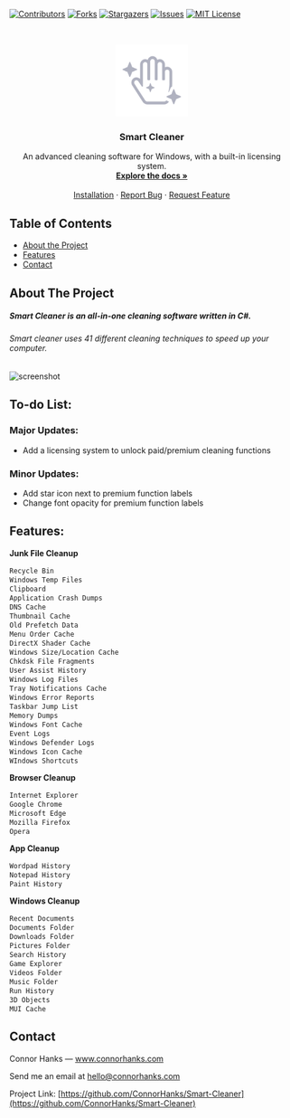 <!-- PROJECT SHIELDS -->
<!--
*** I'm using markdown "reference style" links for readability.
*** Reference links are enclosed in brackets [ ] instead of parentheses ( ).
*** See the bottom of this document for the declaration of the reference variables
*** for contributors-url, forks-url, etc. This is an optional, concise syntax you may use.
*** https://www.markdownguide.org/basic-syntax/#reference-style-links
-->
[![Contributors][contributors-shield]][contributors-url]
[![Forks][forks-shield]][forks-url]
[![Stargazers][stars-shield]][stars-url]
[![Issues][issues-shield]][issues-url]
[![MIT License][license-shield]][license-url]



<!-- PROJECT LOGO -->
<br />
<p align="center">
  <a href="https://github.com/ConnorHanks/Smart-Cleaner">
    <img src="images/logo.png" alt="Logo" width="128" height="128">
  </a>
  <h3 align="center">Smart Cleaner</h3>

  <p align="center">
    An advanced cleaning software for Windows, with a built-in licensing system.
    <br />
    <a href="https://github.com/ConnorHanks/Smart-Cleaner"><strong>Explore the docs »</strong></a>
    <br />
    <br />
    <a href="https://github.com/ConnorHanks/Smart-Cleaner/blob/master/README.md#installation">Installation</a>
    ·
    <a href="https://github.com/ConnorHanks/Smart-Cleaner/issues">Report Bug</a>
    ·
    <a href="https://github.com/ConnorHanks/Smart-Cleaner/issues">Request Feature</a>
  </p>
</p>



<!-- TABLE OF CONTENTS -->
## Table of Contents

* [About the Project](#about-the-project)
* [Features](#features)
* [Contact](#contact)



<!-- ABOUT THE PROJECT -->
## About The Project

<h5>Smart Cleaner is an all-in-one cleaning software written in C#.</h5>
<h6>Smart cleaner uses 41 different cleaning techniques to speed up your computer.</h6>

<p align="left">
<img src="https://i.ibb.co/8zsgTF2/screenshot.png" alt="screenshot">
 </p>



<!-- TO-DO LIST -->
## To-do List:
### Major Updates:
- Add a licensing system to unlock paid/premium cleaning functions

### Minor Updates:
- Add star icon next to premium function labels
- Change font opacity for premium function labels



<!-- TO-DO LIST -->
## Features:
**Junk File Cleanup**
```
Recycle Bin
Windows Temp Files
Clipboard
Application Crash Dumps
DNS Cache
Thumbnail Cache
Old Prefetch Data
Menu Order Cache
DirectX Shader Cache
Windows Size/Location Cache
Chkdsk File Fragments
User Assist History
Windows Log Files
Tray Notifications Cache
Windows Error Reports
Taskbar Jump List
Memory Dumps
Windows Font Cache
Event Logs
Windows Defender Logs
Windows Icon Cache
WIndows Shortcuts
```

**Browser Cleanup**
```
Internet Explorer
Google Chrome
Microsoft Edge
Mozilla Firefox
Opera
```

**App Cleanup**
```
Wordpad History
Notepad History
Paint History
```

**Windows Cleanup**
```
Recent Documents
Documents Folder
Downloads Folder
Pictures Folder
Search History
Game Explorer
Videos Folder
Music Folder
Run History
3D Objects
MUI Cache
```


<!-- CONTACT -->
## Contact

Connor Hanks — www.connorhanks.com

Send me an email at hello@connorhanks.com

Project Link: [https://github.com/ConnorHanks/Smart-Cleaner](https://github.com/ConnorHanks/Smart-Cleaner)








<!-- MARKDOWN LINKS & IMAGES -->
<!-- https://www.markdownguide.org/basic-syntax/#reference-style-links -->
[contributors-shield]: https://img.shields.io/github/contributors/ConnorHanks/Smart-Cleaner.svg?style=flat-square
[contributors-url]: https://github.com/ConnorHanks/Smart-Cleaner/graphs/contributors
[forks-shield]: https://img.shields.io/github/forks/ConnorHanks/Smart-Cleaner.svg?style=flat-square
[forks-url]: https://github.com/ConnorHanks/Smart-Cleaner/network/members
[stars-shield]: https://img.shields.io/github/stars/ConnorHanks/Smart-Cleaner.svg?style=flat-square
[stars-url]: https://github.com/ConnorHanks/Smart-Cleaner/stargazers
[issues-shield]: https://img.shields.io/github/issues/ConnorHanks/Smart-Cleaner.svg?style=flat-square
[issues-url]: https://github.com/ConnorHanks/Smart-Cleaner/issues
[license-shield]: https://img.shields.io/github/license/ConnorHanks/Smart-Cleaner.svg?style=flat-square
[license-url]: https://github.com/ConnorHanks/Smart-Cleaner/blob/master/LICENSE.txt
[product-screenshot]: images/screenshot.png
